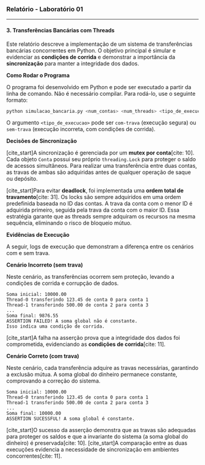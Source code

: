 ### Relatório - Laboratório 01

-----

#### 3\. Transferências Bancárias com Threads

Este relatório descreve a implementação de um sistema de transferências bancárias concorrentes em Python. O objetivo principal é simular e evidenciar as **condições de corrida** e demonstrar a importância da **sincronização** para manter a integridade dos dados.

**Como Rodar o Programa**

O programa foi desenvolvido em Python e pode ser executado a partir da linha de comando. Não é necessário compilar. Para rodá-lo, use o seguinte formato:

```sh
python simulacao_bancaria.py <num_contas> <num_threads> <tipo_de_execucao>
```

O argumento `<tipo_de_execucao>` pode ser `com-trava` (execução segura) ou `sem-trava` (execução incorreta, com condições de corrida).

**Decisões de Sincronização**

[cite\_start]A sincronização é gerenciada por um **mutex por conta**[cite: 10]. Cada objeto `Conta` possui seu próprio `threading.Lock` para proteger o saldo de acessos simultâneos. Para realizar uma transferência entre duas contas, as travas de ambas são adquiridas antes de qualquer operação de saque ou depósito.

[cite\_start]Para evitar **deadlock**, foi implementada uma **ordem total de travamento**[cite: 31]. Os locks são sempre adquiridos em uma ordem predefinida baseada no ID das contas. A trava da conta com o menor ID é adquirida primeiro, seguida pela trava da conta com o maior ID. Essa estratégia garante que as threads sempre adquiram os recursos na mesma sequência, eliminando o risco de bloqueio mútuo.

**Evidências de Execução**

A seguir, logs de execução que demonstram a diferença entre os cenários com e sem trava.

**Cenário Incorreto (sem trava)**

Neste cenário, as transferências ocorrem sem proteção, levando a condições de corrida e corrupção de dados.

```
Soma inicial: 10000.00
Thread-0 transferindo 123.45 de conta 0 para conta 1
Thread-1 transferindo 500.00 de conta 2 para conta 3
...
Soma final: 9876.55
ASSERTION FAILED! A soma global não é constante.
Isso indica uma condição de corrida.
```

[cite\_start]A falha na asserção prova que a integridade dos dados foi comprometida, evidenciando as **condições de corrida**[cite: 11].

**Cenário Correto (com trava)**

Neste cenário, cada transferência adquire as travas necessárias, garantindo a exclusão mútua. A soma global do dinheiro permanece constante, comprovando a correção do sistema.

```
Soma inicial: 10000.00
Thread-0 transferindo 123.45 de conta 0 para conta 1
Thread-1 transferindo 500.00 de conta 2 para conta 3
...
Soma final: 10000.00
ASSERTION SUCESSFUL! A soma global é constante.
```

[cite\_start]O sucesso da asserção demonstra que as travas são adequadas para proteger os saldos e que a invariante do sistema (a soma global do dinheiro) é preservada[cite: 10]. [cite\_start]A comparação entre as duas execuções evidencia a necessidade de sincronização em ambientes concorrentes[cite: 11].